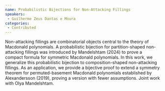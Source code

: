```yaml
--- 
name: Probabilistic Bijections for Non-Attacking Fillings 
speakers: 
 - Guilherme Zeus Dantas e Moura  
categories:
 - Contributed
--- 
```

 
Non-attacking fillings are combinatorial objects central to the theory of Macdonald polynomials. A probabilistic bijection for partition-shaped non-attacking fillings was introduced by Mandelshtam (2024) to prove a compact formula for symmetric Macdonald polynomials. In this work, we generalize this probabilistic bijection to composition-shaped non-attacking fillings. As an application, we provide a bijective proof to extend a symmetry theorem for permuted-basement Macdonald polynomials established by Alexandersson (2019), proving a version with fewer assumptions. Joint work with Olya Mandelshtam.